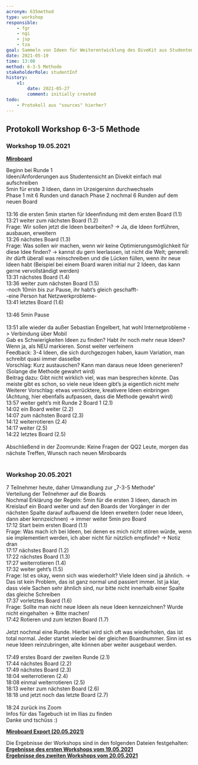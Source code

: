 ```yaml
---
acronym: 635method
type: workshop
responsible: 
    - fgr
    - ngi
    - jsp
    - tza
goal: Sammeln von Ideen für Weiterentwicklung des DiveKit aus Studenten-Sicht
date: 2021-05-19
time: 13:00
method: 6-3-5 Methode
stakeholderRole: studentInf
history:
    v1:     
        date: 2021-05-27
        comment: initially created
todo:
    - Protokoll aus "sources" hierher?        
---
```


## Protokoll Workshop 6-3-5 Methode

### Workshop 19.05.2021

**[Miroboard](https://miro.com/app/board/o9J_lER6ffY=/)**

Beginn bei Runde 1  
Ideen/Anforderungen aus Studentensicht an Divekit einfach mal aufschreiben  
5min für erste 3 Ideen, dann im Urzeigersinn durchwechseln  
Phase 1 mit 6 Runden und danach Phase 2 nochmal 6 Runden auf dem neuen Board  
<br>
13:16 die ersten 5min starten für Ideenfindung mit dem ersten Board (1.1)  
13:21 weiter zum nächsten Board (1.2)  
Frage: Wir sollen jetzt die Ideen bearbeiten? -> Ja, die Ideen fortführen, ausbauen, erweitern  
13:26 nächstes Board (1.3)  
Frage: Was sollen wir machen, wenn wir keine Optimierungsmöglichkeit für diese Idee finden? -> kannst du gern leerlassen, ist nicht die Welt; generell: ihr dürft überall was reinschreiben und die Lücken füllen, wenn ihr neue Ideen habt (Beispiel bei einem Board waren initial nur 2 Ideen, das kann gerne vervollständigt werden)  
13:31 nächstes Board (1.4)  
13:36 weiter zum nächsten Board (1.5)  
-noch 10min bis zur Pause, ihr habt’s gleich geschafft-  
-eine Person hat Netzwerkprobleme-  
13:41 letztes Board (1.6)  
<br>
13:46 5min Pause  
<br>
13:51 alle wieder da außer Sebastian Engelbert, hat wohl Internetprobleme -> Verbindung über Mobil  
Gab es Schwierigkeiten Ideen zu finden? Habt ihr noch mehr neue Ideen? Wenn ja, als NEU markieren. Sonst weiter verfeinern  
Feedback: 3-4 Ideen, die sich durchgezogen haben, kaum Variation, man schreibt quasi immer dasselbe  
Vorschlag: Kurz austauschen? Kann man daraus neue Ideen generieren? (Solange die Methode gewahrt wird)  
Beitrag dazu: Gibt nicht wirklich viel, was man besprechen könnte. Das meiste gibt es schon, so viele neue Ideen gibt’s ja eigentlich nicht mehr  
Weiterer Vorschlag: etwas verrücktere, kreativere Ideen einbringen (Achtung, hier ebenfalls aufpassen, dass die Methode gewahrt wird)  
13:57 weiter geht’s mit Runde 2 Board 1 (2.1)  
14:02 ein Board weiter (2.2)  
14:07 zum nächsten Board (2.3)  
14:12 weiterrotieren (2.4)  
14:17 weiter (2.5)  
14:22 letztes Board (2.5)  
<br>
Abschließend in der Zoomrunde: Keine Fragen der QQ2 Leute, morgen das nächste Treffen, Wunsch nach neuen Miroboards
<br>
<br>

### Workshop 20.05.2021

7 Teilnehmer heute, daher Umwandlung zur „7-3-5 Methode“  
Verteilung der Teilnehmer auf die Boards  
Nochmal Erklärung der Regeln: 5min für die ersten 3 Ideen, danach im Kreislauf ein Board weiter und auf den Boards der Vorgänger in der nächsten Spalte darauf aufbauend die Ideen erweitern (oder neue Ideen, dann aber kennzeichnen) -> immer weiter 5min pro Board  
17:12 Start beim ersten Board (1.1)  
Frage: Was mach ich bei Ideen, bei denen es mich nicht stören würde, wenn sie implementiert werden, ich aber nicht für nützlich empfinde? -> Notiz dran  
17:17 nächstes Board (1.2)  
17:22 nächstes Board (1.3)  
17:27 weiterrotieren (1.4)  
17:32 weiter geht’s (1.5)  
Frage: Ist es okay, wenn sich was wiederholt? Viele Ideen sind ja ähnlich. -> Das ist kein Problem, das ist ganz normal und passiert immer. Ist ja klar, dass viele Sachen sehr ähnlich sind, nur bitte nicht innerhalb einer Spalte das gleiche Schreiben  
17:37 vorletztes Board (1.6)  
Frage: Sollte man nicht neue Ideen als neue Ideen kennzeichnen? Wurde nicht eingehalten -> Bitte machen!  
17:42 Rotieren und zum letzten Board (1.7)  
<br>
Jetzt nochmal eine Runde. Hierbei wird sich oft was wiederholen, das ist total normal. 
Jeder startet wieder bei der gleichen Boardnummer. Sinn ist es neue Ideen reinzubringen, alte können aber weiter ausgebaut werden. 
<br>
<br>
17:49 erstes Board der zweiten Runde (2.1)  
17:44 nächstes Board (2.2)  
17:49 nächstes Board (2.3)  
18:04 weiterrotieren (2.4)  
18:08 einmal weiterrotieren (2.5)  
18:13 weiter zum nächsten Board (2.6)  
18:18 und jetzt noch das letzte Board (2.7)  
<br>
18:24 zurück ins Zoom  
Infos für das Tagebuch ist im Ilias zu finden  
Danke und tschüss :)  

**[Miroboard Export (20.05.2021)](../sources/635method_miro.pdf)**
<br>

Die Ergebnisse der Workshops sind in den folgenden Dateien festgehalten:
<br>
**[Ergebnisse des ersten Workshops vom 19.05.2021](../sources/Ergebnisse_6-3-5-Methode-Workshop_Gruppe1.md)**
<br>
**[Ergebnisse des zweiten Workshops vom 20.05.2021](../sources/Ergebnisse_6-3-5-Methode-Workshop_Gruppe2.md)**


